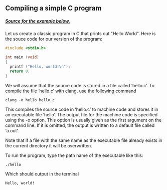 ## Compiling a simple C program

##### [Source for the example below.](http://www.network-theory.co.uk/docs/gccintro/gccintro_9.html)

Let us create a classic program in C that prints out "Hello World". Here is the souce code for our version of the program:

```c
#include <stdio.h>

int main (void)
{
  printf ("Hello, world!\n");
  return 0;
}
```

We will assume that the source code is stored in a file called ‘hello.c’. To compile the file ‘hello.c’ with clang, use the following command

```shell
clang -o hello hello.c
```

This compiles the source code in ‘hello.c’ to machine code and stores it in an executable file ‘hello’. The output file for the machine code is specified using the -o option. This option is usually given as the first argument on the command line. If it is omitted, the output is written to a default file called ‘a.out’.

Note that if a file with the same name as the executable file already exists in the current directory it will be overwritten.

To run the program, type the path name of the executable like this:

```shell
./hello
```

Which should output in the terminal

```
Hello, world!
```

